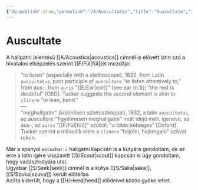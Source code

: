```yaml
---
{"dg-publish":true,"permalink":"/A/Auscultate/","title":"Auscultate","tags":["Englishtexttranslated"],"created":"2023-11-12T05:48","updated":"2024-10-23T02:01"}
---
```



# Auscultate

A hallgatni jelentésű [[A/Acoustics\|acoustics]] címnél is elővett latin szó a hivatalos elképzelés szerint [[F/Fül\|fül]]ét mozdítja:  
> "to listen" (especially with a stethoscope), 1832, from Latin `auscultatus`, past participle of `auscultare` "to listen attentively to," from aus-, from `auris` "[[E/Ear\|ear]]" (see ear (n.1)); "the rest is doubtful" \[OED\]. Tucker suggests the second element is akin to `clinere` "to lean, bend."  
> —  
> "meghallgatni" (különösen sztetoszkóppal), 1832, a latin `auscultatus`, az auscultare "figyelmesen meghallgatni" múlt idejű mell. igeneve, az aus-, az `auris` "[[F/Fül\|fül]]" szóból; "a többi kétséges" \[Oxford\]. Tucker szerint a második elem a `clinere` "hajolni, hajlongani" szóval rokon.  

Már a spanyol `escuchar` = hallgatni kapcsán is a kutyára gondoltam, de az erre a latin igére visszavitt [[S/Scout\|scout]] kapcsán is úgy gondoltam, hogy vadászkutyára utal.  
Ugyebár [[S/Seek\|seek]] címnél is a kutya ([[S/Saka\|saka]], [[S/Szuka\|szuka]]) került előtérbe.  
Azóta kiderült, hogy a [[H/Heed\|heed]] elődeivel közös gyöke lehet.  